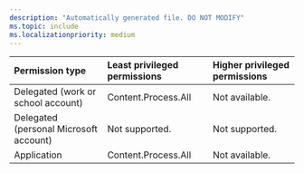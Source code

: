```yaml
---
description: "Automatically generated file. DO NOT MODIFY"
ms.topic: include
ms.localizationpriority: medium
---
```


|Permission type|Least privileged permissions|Higher privileged permissions|
|:---|:---|:---|
|Delegated (work or school account)|Content.Process.All|Not available.|
|Delegated (personal Microsoft account)|Not supported.|Not supported.|
|Application|Content.Process.All|Not available.|

